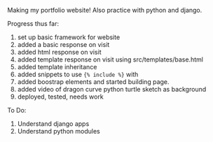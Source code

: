 Making my portfolio website! Also practice with python and django.

Progress thus far:
1. set up basic framework for website
2. added a basic response on visit
3. added html response on visit
4. added template response on visit using src/templates/base.html
5. added template inheritance 
6. added snippets to use `{% include %}` with
7. added boostrap elements and started building page.
8. added video of dragon curve python turtle sketch as background
9. deployed, tested, needs work

To Do:
1. Understand django apps
2. Understand python modules